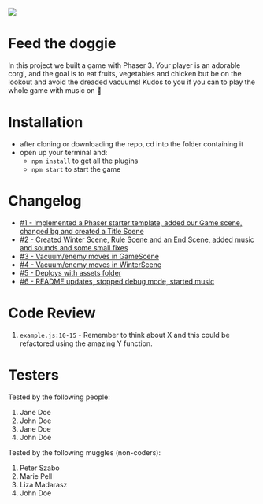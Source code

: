 ![](https://media.giphy.com/media/h7Ft1qPnW1egSSlslC/giphy.gif)

# Feed the doggie

In this project we built a game with Phaser 3. Your player is an adorable corgi, and the goal is to eat fruits, vegetables and chicken but be on the lookout and avoid the dreaded vacuums! Kudos to you if you can to play the whole game with music on :grimacing:

# Installation

- after cloning or downloading the repo, cd into the folder containing it
- open up your terminal and:
  - `npm install` to get all the plugins
  - `npm start` to start the game

# Changelog

- [#1 - Implemented a Phaser starter template, added our Game scene, changed bg and created a Title Scene](https://github.com/LinnJosefsson/dog-game/commit/a31c853922b2c3f461936bb0b6ce05ac64089eca)
- [#2 - Created Winter Scene, Rule Scene and an End Scene, added music and sounds and some small fixes](https://github.com/LinnJosefsson/dog-game/pull/2)
- [#3 - Vacuum/enemy moves in GameScene](https://github.com/LinnJosefsson/dog-game/pull/3)
- [#4 - Vacuum/enemy moves in WinterScene](https://github.com/LinnJosefsson/dog-game/pull/4)
- [#5 - Deploys with assets folder](https://github.com/LinnJosefsson/dog-game/pull/6)
- [#6 - README updates, stopped debug mode, started music](https://github.com/LinnJosefsson/dog-game/pull/7)

# Code Review

1. `example.js:10-15` - Remember to think about X and this could be refactored using the amazing Y function.

# Testers

Tested by the following people:

1. Jane Doe
2. John Doe
3. Jane Doe
4. John Doe

Tested by the following muggles (non-coders):

1. Peter Szabo
2. Marie Pell
3. Liza Madarasz
4. John Doe
